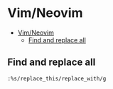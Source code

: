 # Vim/Neovim
<!--ts-->
* [Vim/Neovim](vim.md#vimneovim)
   * [Find and replace all](vim.md#find-and-replace-all)

<!-- Added by: runner, at: Fri Jul 30 09:09:41 UTC 2021 -->

<!--te-->

## Find and replace all
```vim
:%s/replace_this/replace_with/g
```
